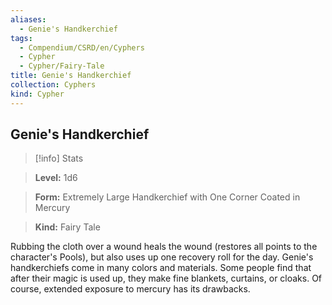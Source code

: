 ```yaml
---
aliases:
  - Genie's Handkerchief
tags:
  - Compendium/CSRD/en/Cyphers
  - Cypher
  - Cypher/Fairy-Tale
title: Genie's Handkerchief
collection: Cyphers
kind: Cypher
---
```

## Genie's Handkerchief    
>[!info] Stats    
> **Level:** 1d6    
> **Form:** Extremely Large Handkerchief with One Corner Coated in Mercury    
> **Kind:** Fairy Tale  
    
Rubbing the cloth over a wound heals the wound (restores all points to the character's Pools), but also uses up one recovery roll for the day. Genie's handkerchiefs come in many colors and materials. Some people find that after their magic is used up, they make fine blankets, curtains, or cloaks. Of course, extended exposure to mercury has its drawbacks.
